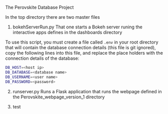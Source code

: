The Perovskite Database Project

In the top directory there are two master files

1. bokehServerRun.py
  That one starts a Bokeh server runing the interactive apps defines in the dashboards directory

  To use this script, you must create a file called `.env` in your root directory that will contain the database connection details (this file is git ignored), copy the following lines into this file, and replace the place holders with the connection details of the database:

  ```bash
  DB_HOST=<host ip>
  DB_DATABASE=<database name>
  DB_USERNAME=<user name>
  DB_PASSWORD=<password>
  ```

2. runserver.py
  Runs a Flask application that runs the webpage defined in the Perovskite_webpage_version_1 directory 

3. test
